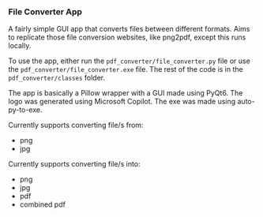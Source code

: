### File Converter App
A fairly simple GUI app that converts files between different formats. Aims to replicate those file conversion websites, like png2pdf, except this runs locally.

To use the app, either run the `pdf_converter/file_converter.py` file or use the `pdf_converter/file_converter.exe` file. The rest of the code is in the `pdf_converter/classes` folder.

The app is basically a Pillow wrapper with a GUI made using PyQt6. The logo was generated using Microsoft Copilot. The exe was made using auto-py-to-exe.

Currently supports converting file/s from:
- png
- jpg

Currently supports converting file/s into:
- png
- jpg
- pdf
- combined pdf
